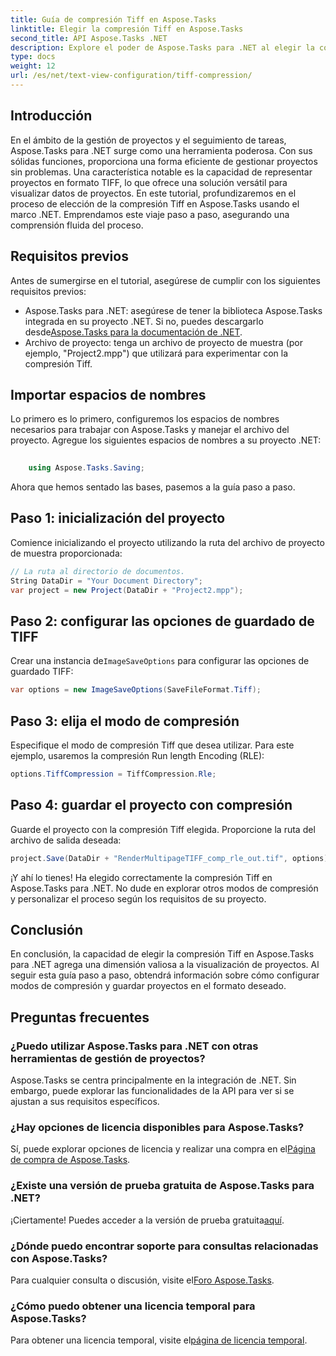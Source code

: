 ```yaml
---
title: Guía de compresión Tiff en Aspose.Tasks
linktitle: Elegir la compresión Tiff en Aspose.Tasks
second_title: API Aspose.Tasks .NET
description: Explore el poder de Aspose.Tasks para .NET al elegir la compresión Tiff. Siga nuestra guía paso a paso para una visualización eficiente del proyecto.
type: docs
weight: 12
url: /es/net/text-view-configuration/tiff-compression/
---
```

## Introducción
En el ámbito de la gestión de proyectos y el seguimiento de tareas, Aspose.Tasks para .NET surge como una herramienta poderosa. Con sus sólidas funciones, proporciona una forma eficiente de gestionar proyectos sin problemas. Una característica notable es la capacidad de representar proyectos en formato TIFF, lo que ofrece una solución versátil para visualizar datos de proyectos. En este tutorial, profundizaremos en el proceso de elección de la compresión Tiff en Aspose.Tasks usando el marco .NET. Emprendamos este viaje paso a paso, asegurando una comprensión fluida del proceso.
## Requisitos previos
Antes de sumergirse en el tutorial, asegúrese de cumplir con los siguientes requisitos previos:
-  Aspose.Tasks para .NET: asegúrese de tener la biblioteca Aspose.Tasks integrada en su proyecto .NET. Si no, puedes descargarlo desde[Aspose.Tasks para la documentación de .NET](https://reference.aspose.com/tasks/net/).
- Archivo de proyecto: tenga un archivo de proyecto de muestra (por ejemplo, "Project2.mpp") que utilizará para experimentar con la compresión Tiff.
## Importar espacios de nombres
Lo primero es lo primero, configuremos los espacios de nombres necesarios para trabajar con Aspose.Tasks y manejar el archivo del proyecto. Agregue los siguientes espacios de nombres a su proyecto .NET:
```csharp
    
    using Aspose.Tasks.Saving;
```
Ahora que hemos sentado las bases, pasemos a la guía paso a paso.
## Paso 1: inicialización del proyecto
Comience inicializando el proyecto utilizando la ruta del archivo de proyecto de muestra proporcionada:
```csharp
// La ruta al directorio de documentos.
String DataDir = "Your Document Directory";
var project = new Project(DataDir + "Project2.mpp");
```
## Paso 2: configurar las opciones de guardado de TIFF
 Crear una instancia de`ImageSaveOptions` para configurar las opciones de guardado TIFF:
```csharp
var options = new ImageSaveOptions(SaveFileFormat.Tiff);
```
## Paso 3: elija el modo de compresión
Especifique el modo de compresión Tiff que desea utilizar. Para este ejemplo, usaremos la compresión Run length Encoding (RLE):
```csharp
options.TiffCompression = TiffCompression.Rle;
```
## Paso 4: guardar el proyecto con compresión
Guarde el proyecto con la compresión Tiff elegida. Proporcione la ruta del archivo de salida deseada:
```csharp
project.Save(DataDir + "RenderMultipageTIFF_comp_rle_out.tif", options);
```
¡Y ahí lo tienes! Ha elegido correctamente la compresión Tiff en Aspose.Tasks para .NET. No dude en explorar otros modos de compresión y personalizar el proceso según los requisitos de su proyecto.
## Conclusión
En conclusión, la capacidad de elegir la compresión Tiff en Aspose.Tasks para .NET agrega una dimensión valiosa a la visualización de proyectos. Al seguir esta guía paso a paso, obtendrá información sobre cómo configurar modos de compresión y guardar proyectos en el formato deseado.
## Preguntas frecuentes
### ¿Puedo utilizar Aspose.Tasks para .NET con otras herramientas de gestión de proyectos?
Aspose.Tasks se centra principalmente en la integración de .NET. Sin embargo, puede explorar las funcionalidades de la API para ver si se ajustan a sus requisitos específicos.
### ¿Hay opciones de licencia disponibles para Aspose.Tasks?
 Sí, puede explorar opciones de licencia y realizar una compra en el[Página de compra de Aspose.Tasks](https://purchase.aspose.com/buy).
### ¿Existe una versión de prueba gratuita de Aspose.Tasks para .NET?
 ¡Ciertamente! Puedes acceder a la versión de prueba gratuita[aquí](https://releases.aspose.com/).
### ¿Dónde puedo encontrar soporte para consultas relacionadas con Aspose.Tasks?
 Para cualquier consulta o discusión, visite el[Foro Aspose.Tasks](https://forum.aspose.com/c/tasks/15).
### ¿Cómo puedo obtener una licencia temporal para Aspose.Tasks?
 Para obtener una licencia temporal, visite el[página de licencia temporal](https://purchase.aspose.com/temporary-license/).